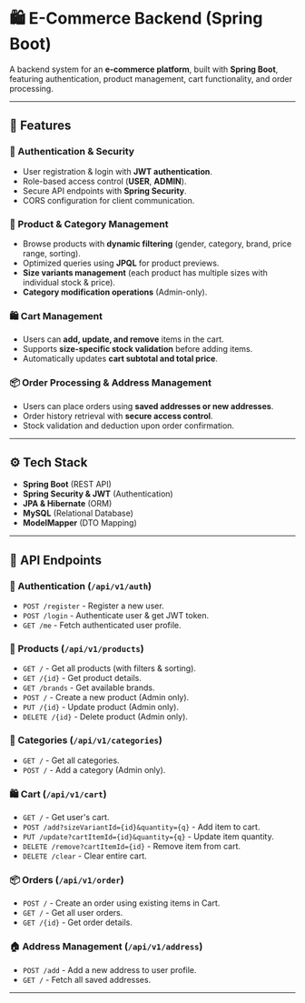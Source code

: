 # 🛍️ E-Commerce Backend (Spring Boot)

A backend system for an **e-commerce platform**, built with **Spring Boot**, featuring authentication, product management, cart functionality, and order processing.

---

## 🚀 Features

### 🔐 Authentication & Security
- User registration & login with **JWT authentication**.
- Role-based access control (**USER**, **ADMIN**).
- Secure API endpoints with **Spring Security**.
- CORS configuration for client communication.

### 🛒 Product & Category Management
- Browse products with **dynamic filtering** (gender, category, brand, price range, sorting).
- Optimized queries using **JPQL** for product previews.
- **Size variants management** (each product has multiple sizes with individual stock & price).
- **Category modification operations** (Admin-only).

### 🛍️ Cart Management
- Users can **add, update, and remove** items in the cart.
- Supports **size-specific stock validation** before adding items.
- Automatically updates **cart subtotal and total price**.

### 📦 Order Processing & Address Management
- Users can place orders using **saved addresses or new addresses**.
- Order history retrieval with **secure access control**.
- Stock validation and deduction upon order confirmation.

---

## ⚙️ Tech Stack

- **Spring Boot** (REST API)
- **Spring Security & JWT** (Authentication)
- **JPA & Hibernate** (ORM)
- **MySQL** (Relational Database)
- **ModelMapper** (DTO Mapping)

---

## 📖 API Endpoints

### 🔐 Authentication (`/api/v1/auth`)
- `POST /register` - Register a new user.
- `POST /login` - Authenticate user & get JWT token.
- `GET /me` - Fetch authenticated user profile.

### 🛒 Products (`/api/v1/products`)
- `GET /` - Get all products (with filters & sorting).
- `GET /{id}` - Get product details.
- `GET /brands` - Get available brands.
- `POST /` - Create a new product (Admin only).
- `PUT /{id}` - Update product (Admin only).
- `DELETE /{id}` - Delete product (Admin only).

### 📂 Categories (`/api/v1/categories`)
- `GET /` - Get all categories.
- `POST /` - Add a category (Admin only).

### 🛍️ Cart (`/api/v1/cart`)
- `GET /` - Get user's cart.
- `POST /add?sizeVariantId={id}&quantity={q}` - Add item to cart.
- `PUT /update?cartItemId={id}&quantity={q}` - Update item quantity.
- `DELETE /remove?cartItemId={id}` - Remove item from cart.
- `DELETE /clear` - Clear entire cart.

### 📦 Orders (`/api/v1/order`)
- `POST /` - Create an order  using existing items in Cart.
- `GET /` - Get all user orders.
- `GET /{id}` - Get order details.

### 🏠 Address Management (`/api/v1/address`)
- `POST /add` - Add a new address to user profile.
- `GET /` - Fetch all saved addresses.
---

